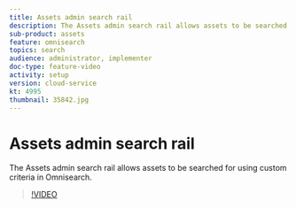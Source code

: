 ```yaml
---
title: Assets admin search rail
description: The Assets admin search rail allows assets to be searched for using custom criteria in Omnisearch.
sub-product: assets
feature: omnisearch
topics: search
audience: administrator, implementer
doc-type: feature-video
activity: setup
version: cloud-service
kt: 4995
thumbnail: 35842.jpg
---
```


# Assets admin search rail

The Assets admin search rail allows assets to be searched for using custom criteria in Omnisearch. 

>[!VIDEO](https://video.tv.adobe.com/v/35842/?quality=12&learn=on&hidetitle=true)
